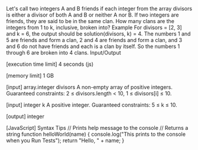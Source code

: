 Let's call two integers A and B friends if each integer from the array divisors is either a divisor of both A and B or neither A nor B. If two integers are friends, they are said to be in the same clan. How many clans are the integers from 1 to k, inclusive, broken into?
Example
For divisors = [2, 3] and k = 6, the output should be
solution(divisors, k) = 4.
The numbers 1 and 5 are friends and form a clan, 2 and 4 are friends and form a clan, and 3 and 6 do not have friends and each is a clan by itself. So the numbers 1 through 6 are broken into 4 clans.
Input/Output


[execution time limit] 4 seconds (js)


[memory limit] 1 GB


[input] array.integer divisors
A non-empty array of positive integers.
Guaranteed constraints:
2 ≤ divisors.length < 10,
1 ≤ divisors[i] ≤ 10.


[input] integer k
A positive integer.
Guaranteed constraints:
5 ≤ k ≤ 10.


[output] integer


[JavaScript] Syntax Tips
// Prints help message to the console
// Returns a string
function helloWorld(name) {
    console.log("This prints to the console when you Run Tests");
    return "Hello, " + name;
}



